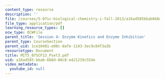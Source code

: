 ```yaml
---
content_type: resource
description: ''
file: /courses/5-07sc-biological-chemistry-i-fall-2013/a16ad585bbab668d80c8e421219c554e_MIT5_07SCF13_Pset3.pdf
file_type: application/pdf
learning_resource_types: []
ocw_type: OCWFile
parent_title: 'Session 4: Enzyme Kinetics and Enzyme Inhibition'
parent_type: CourseSection
parent_uid: 1ce10481-e08c-8afe-1143-3ec9c84f3a3b
resourcetype: Document
title: MIT5_07SCF13_Pset3.pdf
uid: a16ad585-bbab-668d-80c8-e421219c554e
video_metadata:
  youtube_id: null
---
```

